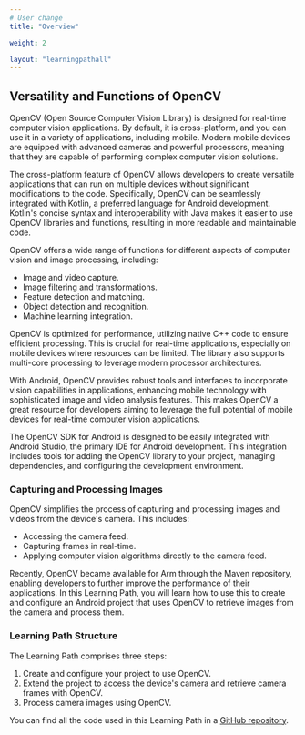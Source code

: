 ```yaml
---
# User change
title: "Overview"

weight: 2

layout: "learningpathall"
---
```


## Versatility and Functions of OpenCV ##
OpenCV (Open Source Computer Vision Library) is designed for real-time computer vision applications. By default, it is cross-platform, and you can use it in a variety of applications, including mobile. Modern mobile devices are equipped with advanced cameras and powerful processors, meaning that they are capable of performing complex computer vision solutions. 

The cross-platform feature of OpenCV allows developers to create versatile applications that can run on multiple devices without significant modifications to the code. Specifically, OpenCV can be seamlessly integrated with Kotlin, a preferred language for Android development. Kotlin's concise syntax and interoperability with Java makes it easier to use OpenCV libraries and functions, resulting in more readable and maintainable code.

OpenCV offers a wide range of functions for different aspects of computer vision and image processing, including:
- Image and video capture.
- Image filtering and transformations.
- Feature detection and matching.
- Object detection and recognition.
- Machine learning integration.

OpenCV is optimized for performance, utilizing native C++ code to ensure efficient processing. This is crucial for real-time applications, especially on mobile devices where resources can be limited. The library also supports multi-core processing to leverage modern processor architectures.

With Android, OpenCV provides robust tools and interfaces to incorporate vision capabilities in applications, enhancing mobile technology with sophisticated image and video analysis features. This makes OpenCV a great resource for developers aiming to leverage the full potential of mobile devices for real-time computer vision applications.

The OpenCV SDK for Android is designed to be easily integrated with Android Studio, the primary IDE for Android development. This integration includes tools for adding the OpenCV library to your project, managing dependencies, and configuring the development environment.

### Capturing and Processing Images ###

OpenCV simplifies the process of capturing and processing images and videos from the device's camera. This includes:
- Accessing the camera feed.
- Capturing frames in real-time.
- Applying computer vision algorithms directly to the camera feed.

Recently, OpenCV became available for Arm through the Maven repository, enabling developers to further improve the performance of their applications. In this Learning Path, you will learn how to use this to create and configure an Android project that uses OpenCV to retrieve images from the camera and process them.

### Learning Path Structure ###

The Learning Path comprises three steps:
1. Create and configure your project to use OpenCV.
2. Extend the project to access the device's camera and retrieve camera frames with OpenCV.
3. Process camera images using OpenCV.

You can find all the code used in this Learning Path in a [GitHub repository](https://github.com/dawidborycki/Arm64OpenCVCamera.git).
